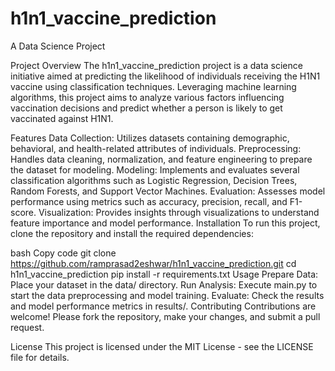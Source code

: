 # h1n1_vaccine_prediction
A Data Science Project

Project Overview
The h1n1_vaccine_prediction project is a data science initiative aimed at predicting the likelihood of individuals receiving the H1N1 vaccine using classification techniques. Leveraging machine learning algorithms, this project aims to analyze various factors influencing vaccination decisions and predict whether a person is likely to get vaccinated against H1N1.

Features
Data Collection: Utilizes datasets containing demographic, behavioral, and health-related attributes of individuals.
Preprocessing: Handles data cleaning, normalization, and feature engineering to prepare the dataset for modeling.
Modeling: Implements and evaluates several classification algorithms such as Logistic Regression, Decision Trees, Random Forests, and Support Vector Machines.
Evaluation: Assesses model performance using metrics such as accuracy, precision, recall, and F1-score.
Visualization: Provides insights through visualizations to understand feature importance and model performance.
Installation
To run this project, clone the repository and install the required dependencies:

bash
Copy code
git clone https://github.com/ramprasad2eshwar/h1n1_vaccine_prediction.git
cd h1n1_vaccine_prediction
pip install -r requirements.txt
Usage
Prepare Data: Place your dataset in the data/ directory.
Run Analysis: Execute main.py to start the data preprocessing and model training.
Evaluate: Check the results and model performance metrics in results/.
Contributing
Contributions are welcome! Please fork the repository, make your changes, and submit a pull request.

License
This project is licensed under the MIT License - see the LICENSE file for details.
